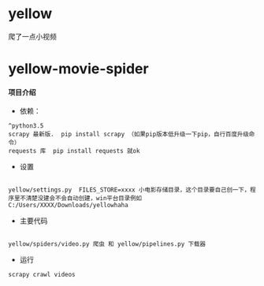# yellow
爬了一点小视频
# yellow-movie-spider

#### 项目介绍

* 依赖：
```
^python3.5
scrapy 最新版.  pip install scrapy （如果pip版本低升级一下pip，自行百度升级命令）
requests 库  pip install requests 就ok 
```

* 设置
```

yellow/settings.py  FILES_STORE=xxxx 小电影存储目录，这个目录要自己创一下，程序里不清楚没建会不会自动创建，win平台目录例如C:/Users/XXXX/Downloads/yellowhaha

```

* 主要代码

```

yellow/spiders/video.py 爬虫 和 yellow/pipelines.py 下载器

```

* 运行

```
scrapy crawl videos

```

